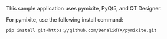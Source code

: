 This sample application uses pymixite, PyQt5, and QT Designer.

For pymixite, use the following install command:

    pip install git+https://github.com/DenalidTX/pymixite.git